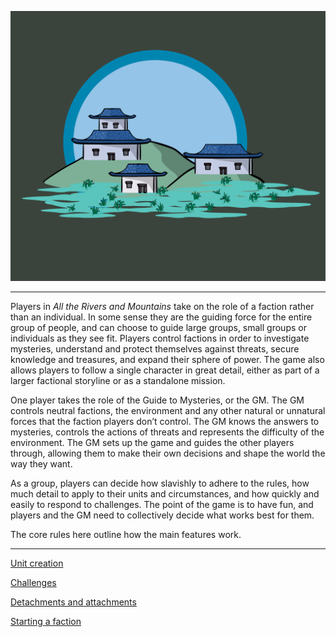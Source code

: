 ![Blue village](/content/media/rpg/townblue.png)

---

Players in _All the Rivers and Mountains_ take on the role of a faction rather than an individual.  In some sense they are the guiding force for the entire group of people, and can choose to guide large groups, small groups or individuals as they see fit.  Players control factions in order to investigate mysteries, understand and protect themselves against threats, secure knowledge and treasures, and expand their sphere of power.  The game also allows players to follow a single character in great detail, either as part of a larger factional storyline or as a standalone mission.

One player takes the role of the Guide to Mysteries, or the GM.  The GM controls neutral factions, the environment and any other natural or unnatural forces that the faction players don’t control.  The GM knows the answers to mysteries, controls the actions of threats and represents the difficulty of the environment.  The GM sets up the game and guides the other players through, allowing them to make their own decisions and shape the world the way they want.

As a group, players can decide how slavishly to adhere to the rules, how much detail to apply to their units and circumstances, and how quickly and easily to respond to challenges.  The point of the game is to have fun, and players and the GM need to collectively decide what works best for them.

The core rules here outline how the main features work.


---

[Unit creation](/rpgcoreunit.html)

[Challenges](/rpgcoretest.html)

[Detachments and attachments](/rpgcoredetach.html)

[Starting a faction](/rpgcorefactions.html)




